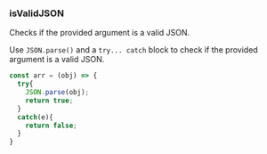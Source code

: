 ### isValidJSON

Checks if the provided argument is a valid JSON.

Use `JSON.parse()` and a `try... catch` block to check if the provided argument is a valid JSON.

```js
const arr = (obj) => {
  try{
    JSON.parse(obj);
    return true;
  }
  catch(e){
    return false;
  }
}
```

```js

```
